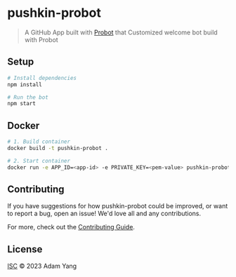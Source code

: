 # pushkin-probot

> A GitHub App built with [Probot](https://github.com/probot/probot) that Customized welcome bot build with Probot

## Setup

```sh
# Install dependencies
npm install

# Run the bot
npm start
```

## Docker

```sh
# 1. Build container
docker build -t pushkin-probot .

# 2. Start container
docker run -e APP_ID=<app-id> -e PRIVATE_KEY=<pem-value> pushkin-probot
```

## Contributing

If you have suggestions for how pushkin-probot could be improved, or want to report a bug, open an issue! We'd love all and any contributions.

For more, check out the [Contributing Guide](CONTRIBUTING.md).

## License

[ISC](LICENSE) © 2023 Adam Yang
